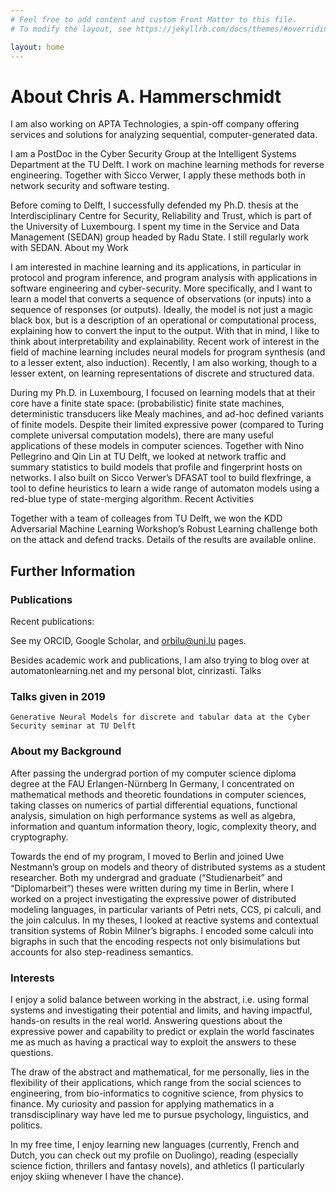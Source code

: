 ```yaml
---
# Feel free to add content and custom Front Matter to this file.
# To modify the layout, see https://jekyllrb.com/docs/themes/#overriding-theme-defaults

layout: home
---
```

# About Chris A. Hammerschmidt

I am also working on APTA Technologies, a spin-off company offering services and solutions for analyzing sequential, computer-generated data.

I am a PostDoc in the Cyber Security Group at the Intelligent Systems Department at the TU Delft. I work on machine learning methods for reverse engineering. Together with  Sicco Verwer, I apply these methods both in network security and software testing.

Before coming to Delft, I successfully defended my Ph.D. thesis at the Interdisciplinary Centre for Security, Reliability and Trust, which is part of the University of Luxembourg. I spent my time in the Service and Data Management (SEDAN) group headed by Radu State. I still regularly work with SEDAN.
About my Work

I am interested in machine learning and its applications, in particular in protocol and program inference, and program analysis with applications in software engineering and cyber-security. More specifically, and I want to learn a model that converts a sequence of observations (or inputs) into a sequence of responses (or outputs). Ideally, the model is not just a magic black box, but is a description of an operational or computational process, explaining how to convert the input to the output. With that in mind, I like to think about interpretability and explainability. Recent work of interest in the field of machine learning includes neural models for program synthesis (and to a lesser extent, also induction).
Recently, I am also working, though to a lesser extent, on learning representations of discrete and structured data.

During my Ph.D. in Luxembourg, I focused on learning models that at their core have a finite state space: (probabilistic) finite state machines, deterministic transducers like Mealy machines, and ad-hoc defined variants of finite models. Despite their limited expressive power (compared to Turing complete universal computation models), there are many useful applications of these models in computer sciences. Together with Nino Pellegrino and Qin Lin at TU Delft, we looked at network traffic and summary statistics to build models that profile and fingerprint hosts on networks.
I also built on Sicco Verwer’s DFASAT tool to build flexfringe, a tool to define heuristics to learn a wide range of automaton models using a red-blue type of state-merging algorithm.
Recent Activities

Together with a team of colleages from TU Delft, we won the KDD Adversarial Machine Learning Workshop’s Robust Learning challenge both on the attack and defend tracks. Details of the results are available online.
## Further Information

### Publications

Recent publications:

See my ORCID, Google Scholar, and orbilu@uni.lu pages.

Besides academic work and publications, I am also trying to blog over at automatonlearning.net and my personal blot, cinrizasti.
Talks

### Talks given in 2019

    Generative Neural Models for discrete and tabular data at the Cyber Security seminar at TU Delft

### About my Background

After passing the undergrad portion of my computer science diploma degree at the FAU Erlangen-Nürnberg In Germany, I concentrated on mathematical methods and theoretic foundations in computer sciences, taking classes on numerics of partial differential equations, functional analysis, simulation on high performance systems as well as algebra, information and quantum information theory, logic, complexity theory, and cryptography.

Towards the end of my program, I moved to Berlin and joined Uwe Nestmann’s group on models and theory of distributed systems as a student researcher. Both my undergrad and graduate (“Studienarbeit” and “Diplomarbeit”) theses were written during my time in Berlin, where I worked on a project investigating the expressive power of distributed modeling languages, in particular variants of Petri nets, CCS, pi calculi, and the join calculus. In my theses, I looked at reactive systems and contextual transition systems of Robin Milner’s bigraphs. I encoded some calculi into bigraphs in such that the encoding respects not only bisimulations but accounts for also step-readiness semantics.

### Interests

I enjoy a solid balance between working in the abstract, i.e. using formal systems and investigating their potential and limits, and having impactful, hands-on results in the real world. Answering questions about the expressive power and capability to predict or explain the world fascinates me as much as having a practical way to exploit the answers to these questions.

The draw of the abstract and mathematical, for me personally, lies in the flexibility of their applications, which range from the social sciences to engineering, from bio-informatics to cognitive science, from physics to finance. My curiosity and passion for applying mathematics in a transdisciplinary way have led me to pursue psychology, linguistics, and politics.

In my free time, I enjoy learning new languages (currently, French and Dutch, you can check out my profile on Duolingo), reading (especially science fiction, thrillers and fantasy novels), and athletics (I particularly enjoy skiing whenever I have the chance).

